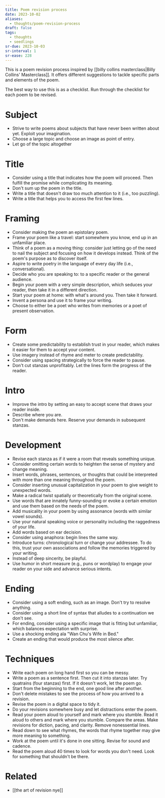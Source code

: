 ```yaml
---
title: Poem revision process
date: 2023-10-02
aliases:
  - thoughts/poem-revision-process
draft: false
tags:
  - thoughts
  - seedlings
sr-due: 2023-10-03
sr-interval: 1
sr-ease: 228
---
```

This is a poem revision process inspired by [[billy collins masterclass|Billy Collins' Masterclass]]. It offers different suggestions to tackle specific parts and elements of the poem.

The best way to use this is as a checklist. Run through the checklist for each poem to be revised.

# Subject

- Strive to write poems about subjects that have never been written about yet. Exploit your imagination.
- Choose a large topic and choose an image as point of entry.
- Let go of the topic altogether

# Title

- Consider using a title that indicates how the poem will proceed. Then fulfill the promise while complicating its meaning.
- Don't sum up the poem in the title.
- Write a title that doesn't draw too much attention to it (i.e., too puzzling).
- Write a title that helps you to access the first few lines.

# Framing

- Consider making the poem an epistolary poem.
- Frame your poem like a travel: start somewhere you know, end up in an unfamiliar place.
- Think of a poem as a moving thing: consider just letting go of the need to nail the subject and focusing on how it develops instead. Think of the poem's purpose as to discover itself.
- Aspire to write poetry in the language of every day life (i.e., conversational).
- Decide who you are speaking to: to a specific reader or the general audience.
- Begin your poem with a very simple description, which seduces your reader, then take it in a different direction.
- Start your poem at home: with what's around you. Then take it forward.
- Invent a persona and use it to frame your writing.
- Choose to either be a poet who writes from memories or a poet of present observation.

# Form

- Create some predictability to establish trust in your reader, which makes it easier for them to accept your content.
- Use imagery instead of rhyme and meter to create predictability.
- Consider using spacing strategically to force the reader to pause.
- Don't cut stanzas unprofitably. Let the lines form the progress of the reader.

# Intro

- Improve the intro by setting an easy to accept scene that draws your reader inside.
- Describe where you are.
- Don't make demands here. Reserve your demands in subsequent stanzas.

# Development

- Revise each stanza as if it were a room that reveals something unique.
- Consider omitting certain words to heighten the sense of mystery and change meaning.
- Insert words, phrases, sentences, or thoughts that could be interpreted with more than one meaning throughout the poem.
- Consider inserting unusual capitalization in your poem to give weight to unexpected words.
- Make a radical twist spatially or theoretically from the original scene.
- Use words that are innately funny-sounding or evoke a certain emotion and use them based on the needs of the poem.
- Add musicality in your poem by using assonance (words with similar vowel sounds).
- Use your natural speaking voice or personality including the raggedness of your life.
- Add words based on ear decision.
- Consider using anaphora: begin lines the same way.
- Introduce turns: chronological turn or change your addressee. To do this, trust your own associations and follow the memories triggered by your writing.
- Instead of deep sincerity, be playful.
- Use humor in short measure (e.g., puns or wordplay) to engage your reader on your side and advance serious intents.

# Ending

- Consider using a soft ending, such as an image. Don't try to resolve anything.
- Consider using a short line of syntax that alludes to a continuation we don't see.
- For ending, consider using a specific image that is fitting but unfamiliar, which balances expectation with surprise.
- Use a shocking ending ala "Wan Chu's Wife in Bed."
- Create an ending that would produce the most silence after.

# Techniques

- Write each poem on long hand first so you can be messy.
- Write a poem as a sentence first. Then cut it into stanzas later. Try quatrains (four stanzas) first. If it doesn't work, let the poem go.
- Start from the beginning to the end, one good line after another.
- Don't delete mistakes to see the process of how you arrived to a revision.
- Revise the poem in a digital space to tidy it.
- Do your revisions somewhere busy and let distractions enter the poem.
- Read your poem aloud to yourself and mark where you stumble. Read it aloud to others and mark where you stumble. Compare the areas. Make revisions for diction, pacing, and clarity. Remove nonessential lines.
- Read down to see what rhymes, the words that rhyme together may give more meaning to something.
- Work at the poem until it's done in one sitting. Revise for sound and cadence.
- Read the poem aloud 40 times to look for words you don't need. Look for something that shouldn't be there.

# Related

- [[the art of revision nye]]